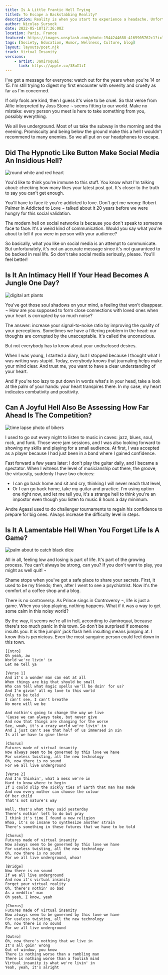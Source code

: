 ```yaml
---
title: Is A Little Frantic Hell Trying  
title2: To Escape a Backstabbing Reality?
description: Reality is when you start to experience a headache. Unfortunately, our teenagers are prone to this because of cruelty. But not only them!
author: Nicolas Sursock
date: 2022-05-18T17:36:00Z
location: Paris, France
featured: https://images.unsplash.com/photo-1544244688-4165905762c1?ixlib=rb-1.2.1&raw_url=true&q=80&fm=jpg&crop=entropy&cs=tinysrgb&ixid=MnwxMjA3fDB8MHxwaG90by1wYWdlfHx8fGVufDB8fHx8&auto=format&fit=crop
tags: [Society, Education, Humor, Wellness, Culture, blog]
layout: layouts/post.njk
track: Virtual Insanity
versions:
    - artist: Jamiroquai
      link: https://apple.co/38uI1iI
---
```


I've got a message for everyone: watch out for the years when you're 14 or 15. I'm still trying to digest my first encounter with severity and cruelty as far as I'm concerned.

If only fools are kind, then I guess it's wise to be cruel. So that verse from Alfie interpreted by Joss Stone ¬ seems fitting to our world. Make no mistake: every person you meet is here to take something from you, possibly everything.

We all live underground. Most of us take the subway in the morning and the evening. Promiscuity and being below the ground make this a hell I wouldn't recommend to many enemies. So we all put on our headphones to escape.

## Did The Hypnotic Like Button Make Social Media An Insidious Hell?

<aside class="md:-mr-56 md:float-right w-full md:w-2/3 md:px-8">
  <img x-intersect.once.ratio-0="$el.src = $el.dataset.src" class="rounded-lg" alt="round white and red heart" data-src="https://images.unsplash.com/photo-1569513586164-80529357ad6f?ixlib=rb-1.2.1&raw_url=true&q=80&fm=jpg&crop=entropy&cs=tinysrgb&ixid=MnwxMjA3fDB8MHxwaG90by1wYWdlfHx8fGVufDB8fHx8&auto=format&fit=crop&q=80&w=800&h=600">
</aside>

You'd like to think you're immune to this stuff. You know what I'm talking about: checking how many likes your latest post got. It's closer to the truth to say you can't get enough.

You'll have to face it: you're addicted to love. Don't get me wrong: Robert Palmer in Addicted to Love ¬ talked about it 20 years before we were hungry for this social validation.

The modern hell on social networks is because you don't speak to someone face to face. It's a weird kind of communication. Would you say what you're about to tell if you were in person with your audience?

So basically, what you like on social media is an attempt to communicate. But unfortunately, it's not an accurate message since it's not guaranteed to be backed in real life. So don't take social media seriously, please. You'll feel better!

## Is It An Intimacy Hell If Your Head Becomes A Jungle One Day?

<aside class="md:-ml-56 md:float-left w-full md:w-2/3 md:px-8">
  <img x-intersect.once.ratio-0="$el.src = $el.dataset.src" class="rounded-lg" alt="digital art plants" data-src="https://images.unsplash.com/photo-1528295674080-a70f6cbf4ff0?crop=entropy&cs=tinysrgb&fm=jpg&ixlib=rb-1.2.1&q=80&raw_url=true&ixid=MnwxMjA3fDB8MHxwaG90by1wYWdlfHx8fGVufDB8fHx8&auto=format&fit=crop&q=80&w=800&h=600">
</aside>

You've got those soul shadows on your mind, a feeling that won't disappear. ¬ How are you supposed to form close connections with loved ones when your heart is corrupted by so much noise?

The answer: increase your signal-to-noise ratio by improving the quality of your perceptions. Sometimes we have a filtering problem in the head: our thoughts are corrupted by the unacceptable. It's called the unconscious.

But not everybody has to know about your undisclosed desires.

When I was young, I started a diary, but I stopped because I thought what I was writing was stupid. Today, everybody knows that journaling helps make your mind clear. And trust me, you want to have a clear understanding of your heart.

And if you're too lazy to put down in words what's in your head, take a look at the palm of your hands: your heart transpires there. In my case, my heart indicates combativity and positivity.

## Can A Joyful Hell Also Be Assessing How Far Ahead Is The Competition?

<aside class="md:-mr-56 md:float-right w-full md:w-2/3 md:px-8">
  <img x-intersect.once.ratio-0="$el.src = $el.dataset.src" class="rounded-lg" alt="time lapse photo of bikers" data-src="https://images.unsplash.com/photo-1499871435582-a1d4ff236842?crop=entropy&cs=tinysrgb&fm=jpg&ixlib=rb-1.2.1&q=80&raw_url=true&ixid=MnwxMjA3fDB8MHxwaG90by1wYWdlfHx8fGVufDB8fHx8&auto=format&fit=crop&q=80&w=800&h=600">
</aside>

I used to go out every night to listen to music in caves: jazz, blues, soul, rock, and funk. Those were jam sessions, and I was also looking forward to showing my skills and playing for a small audience. At first, I was accepted as a player because I had just been in a band where I gained confidence.

Fast forward a few years later: I don't play the guitar daily, and I became a spectator. When I witness the level of musicianship out there, the groove, the virtuosity, suddenly I have two choices:
 - I can go back home and sit and cry, thinking I will never reach that level,
 - Or I can go back home, take my guitar and practice.
I'm using option one right now, and let me tell you, it's a strange hell to think you're an impostor even though you listen to music 8 hours a day minimum.

Andre Agassi used to do challenger tournaments to regain his confidence to prepare for big ones. Always increase the difficulty level in steps.

## Is It A Lamentable Hell When You Forget Life Is A Game?

<aside class="md:-ml-56 md:float-left w-full md:w-2/3 md:px-8">
  <img x-intersect.once.ratio-0="$el.src = $el.dataset.src" class="rounded-lg" alt="palm about to catch black dice" data-src="https://images.unsplash.com/photo-1553481187-be93c21490a9?ixlib=rb-1.2.1&ixid=MnwxMjA3fDB8MHxwaG90by1wYWdlfHx8fGVufDB8fHx8&auto=format&fit=crop&w=2340&q=80&w=800&h=600">
</aside>

All in all, feeling low and losing is part of life. It's part of the growing process. You can't always be strong, can you? If you don't want to play, you might as well quit! ¬

Shame stops when you've got a safe place to share your secrets. First, it used to be my friends; then, after I went to see a psychiatrist. Now it's the comfort of a coffee shop and a blog.

There is no controversy. As Prince sings in Controversy ¬, life is just a game. When you stop playing, nothing happens. What if it was a way to get some calm in this noisy world?

By the way, it seems we're all in hell, according to Jamiroquai, because there's too much panic in this town. So don't be surprised if someone insults you. It is the jumpin' jack flash hell: insulting means jumping at. I know this is pernicious. Even the most sanguine person could feel down in this town.

```
[Intro]
Oh yeah, aw
World we're livin' in
Let me tell ya

[Verse 1]
And it's a wonder man can eat at all
When things are big that should be small
Who can tell what magic spells we'll be doin' for us?
And I'm givin' all my love to this world
Only to be told
I can't see, I can't breathe
No more will we be

And nothin's going to change the way we live
'Cause we can always take, but never give
And now that things are changing for the worse
See, woah, it's a crazy world we're livin' in
And I just can't see that half of us immersed in sin
Is all we have to give these

[Chorus]
Futures made of virtual insanity
Now always seem to be governed by this love we have
For useless twisting, all the new technology
Oh, now there is no sound
For we all live underground

[Verse 2]
And I'm thinkin', what a mess we're in
Hard to know where to begin
If I could slip the sickly ties of Earth that man has made
And now every mother can choose the colour
Of her child
That's not nature's way

Well, that's what they said yesterday
There's nothin' left to do but pray
I think it's time I found a new religion
Whoa, it's so insane to synthesize another strain
There's something in these futures that we have to be told

[Chorus]
Futures made of virtual insanity
Now always seem to be governed by this love we have
For useless twisting, all the new technology
Oh, now there is no sound
For we all live underground, whoa!

[Bridge]
Now there is no sound
If we all live underground
And now it's virtual insanity
Forget your virtual reality
Oh, there's nothin' so bad
As a meddlin' man
Oh yeah, I know, yeah

[Chorus]
Futures made of virtual insanity
Now always seem to be governed by this love we have
For useless twisting, all the new technology
Oh, now there is no sound
For we all live underground

[Outro]
Oh, now there's nothing that we live in
It's all goin' wrong
Out of window, you know
There is nothing worse than a rambling man
There is nothing worse than a foolish mind
Virtual insanity is what we're livin' in
Yeah, yeah, it's alright
```